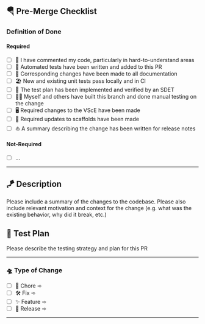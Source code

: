 ## 🪂 Pre-Merge Checklist

### Definition of Done

#### Required

- [ ] 🐬 I have commented my code, particularly in hard-to-understand areas
- [ ] 🦀 Automated tests have been written and added to this PR
- [ ] 🤿 Corresponding changes have been made to all documentation
- [ ] 🏖️ New and existing unit tests pass locally and in CI
- [ ] 🔱 The test plan has been implemented and verified by an SDET
- [ ] 🏄‍♂️ Myself and others have built this branch and done manual testing on the change
- [ ] 🖥 Required changes to the VScE have been made
- [ ] 👷 Required updates to scaffolds have been made
- [ ] ⛵ A summary describing the change has been written for release notes

#### Not-Required

- [ ] ...

----------------------------------------------------------------------------------------------------------------------------

## 🪁 Description

Please include a summary of the changes to the codebase. Please also include relevant motivation and context for the change
(e.g. what was the existing behavior, why did it break, etc.)

## 🎢 Test Plan

Please describe the testing strategy and plan for this PR

----------------------------------------------------------------------------------------------------------------------------

### 🛸 Type of Change

- [ ] 🧹 Chore ➾
- [ ] 🛠️ Fix ➾
- [ ] ✨ Feature ➾
- [ ] 🚀 Release ➾

----------------------------------------------------------------------------------------------------------------------------
